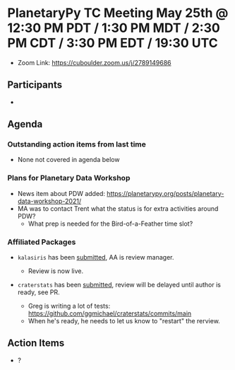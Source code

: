 # PlanetaryPy TC Meeting May 25th @ 12:30 PM PDT / 1:30 PM MDT / 2:30 PM CDT / 3:30 PM EDT / 19:30 UTC

* Zoom Link: https://cuboulder.zoom.us/j/2789149686

## Participants

* 

## Agenda

### Outstanding action items from last time

* None not covered in agenda below

### Plans for Planetary Data Workshop

* News item about PDW added: https://planetarypy.org/posts/planetary-data-workshop-2021/
* MA was to contact Trent what the status is for extra activities around PDW?
  * What prep is needed for the Bird-of-a-Feather time slot?


### Affiliated Packages
* `kalasiris` has been [submitted](https://github.com/planetarypy/TC/pull/49), AA is review manager.
  * Review is now live.

* `craterstats` has been [submitted](https://github.com/planetarypy/planetarypy.github.io/pull/5),
  review will be delayed until author is ready, see PR.
  * Greg is writing a lot of tests: https://github.com/ggmichael/craterstats/commits/main
  * When he's ready, he needs to let us know to "restart" the rerview.
 
        
## Action Items

* ?

